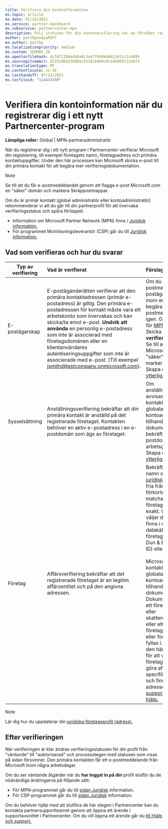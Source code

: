 ```yaml
---
title: Verifiera din kontoinformation
ms.topic: article
ms.date: 01/14/2021
ms.service: partner-dashboard
ms.subservice: partnercenter-mpn
description: Följ statusen för din kontoverifiering när du försöker registrera dig i ett nytt Partnercenter-program. Lär dig hur du tillhandahåller ytterligare information om det behövs.
author: parthpandyaMSFT
ms.author: parthp
ms.localizationpriority: medium
ms.custom: SEOMAY.20
ms.openlocfilehash: dc7df1196e4b0a6c3e47f649bd4613411c3c4895
ms.sourcegitcommit: d133c8b923b90ac5518cb989c0ce4dd69713abf4
ms.translationtype: MT
ms.contentlocale: sv-SE
ms.lasthandoff: 07/22/2021
ms.locfileid: "114433749"
---
```

# <a name="verify-your-account-information-when-you-enroll-in-a-new-partner-center-program"></a>Verifiera din kontoinformation när du registrerar dig i ett nytt Partnercenter-program

**Lämpliga roller:** Global | MPN-partneradministratör

När du registrerar dig i ett nytt program i Partnercenter verifierar Microsoft din registrering, till exempel företagets namn, företagsadress och primära kontaktuppgifter. Under den här processen kan Microsoft skicka e-post till din primära kontakt för att begära mer verifieringsdokumentation.

>[!NOTE]
>Se till att du får e-postmeddelandet genom att flagga e-post Microsoft.com en "säker" domän och markera Skräppostmappar.

Om du är primär kontakt (global administratör eller kontoadministratör) rekommenderar vi att du går till din partnerprofil för att övervaka verifieringsstatus och spåra förloppet.

- Information om Microsoft Partner Network (MPN) finns i [Juridisk information.](https://partner.microsoft.com/pcv/accountsettings/connectedpartnerprofile)
- För programmet Molnlösningsleverantör (CSP) går du till [Juridisk information.](https://partner.microsoft.com/pcv/accountsettings/partnerprofile)


## <a name="what-is-verified-and-how-to-respond"></a>Vad som verifieras och hur du svarar

| **Typ av verifiering**   | **Vad är verifierat**   | **Förslag**                                                                                        |
|----------------------------|:-----------------------------------|:-----------------------------------------------------------------------------------------------------|
| E-postägarskap            | E-postäganderätten verifierar att den primära kontaktadressen (primär e-postadress) är giltig. Den primära e-postadressen för kontakt måste vara ett arbetskonto som övervakas och kan skicka/ta emot e-post. **Undvik att använda** en personlig e-postadress som inte är associerad med företagsdomänen eller en klientanvändares autentiseringsuppgifter som inte är associerade med e-post. (Till exempel jsmith@testcompany.onmicrosoft.com). | Om du inte får e-postmeddelandet om e-postägarskapsverifiering inom en arbetsdag kan du begära att e-postmeddelandet skickas igen. Gå till din profilsida för [MPN eller](https://partner.microsoft.com/pcv/accountsettings/connectedpartnerprofile) [CSP](https://partner.microsoft.com/pcv/accountsettings/partnerprofile) och välj Skicka om **verifieringsmeddelandet.** Se till att flagga e-Microsoft.com som en "säker" domän och markera Skräppostmappar. Skapa en [supportbiljett för ytterligare hjälp.](https://partner.microsoft.com/dashboard/support/csp/servicerequests/create?stage=2&topicid=b818ac05-8091-44a0-f9b4-6bb008a1ef54)|
|Sysselsättning |Anställningsverifiering bekräftar att din primära kontakt är anställd på det registrerade företaget. Kontakten behöver en aktiv e-postadress i en e-postdomän som ägs av företaget.|Om anställningsverifieringen avvisas måste den primära kontakten (vanligtvis din globala administratör eller kontoadministratör) tillhandahålla dokumentation som bekräftar att kontaktens e-postdomän är under arbetsgivares ägarskap. Skapa en [supportbiljett för ytterligare hjälp.](https://partner.microsoft.com/dashboard/support/csp/servicerequests/create?stage=2&topicid=c34a5c81-a111-476d-11a4-81c808c37a6b) |
| Företag   | Affärsverifiering bekräftar att det registrerade företaget är en legitim affärsentitet och på den angivna adressen. | Bekräfta att företagets namn och adress i din [juridiska företagsprofil är](https://partner.microsoft.com/pcv/accountsettings/connectedpartnerprofile) fria från stavfel och förkortningar. De måste matcha dina formella företagsregistreringsposter exakt. Om det är lämpligt väljer du matchningen som finns i vissa externa datakällor (externa företagsdatabaser, t.ex. Dun & Bradstreet (DUNS-ID) eller tillståndsregister).<br /><br />Microsoft ber den primära kontakten (vanligtvis din globala administratör eller kontoadministratör) att tillhandahålla officiell dokumentation. Dokumentationen kan vara ett företagsregistrerings- eller skatteregistreringscertifikat eller ett kvitto från företagets hemland, huse eller formulär som ska fyllas i. Microsoft använder den här dokumentationen för att verifiera att företaget har behörighet att göra affärer under det specifika entitetsnamnet och finns på den angivna adressen. Skapa en [supportbiljett för ytterligare hjälp.](https://partner.microsoft.com/dashboard/support/csp/servicerequests/create?stage=2&topicid=52ac28f3-d58f-99d9-9846-3df5a6477c54)|

> [!NOTE]
> Lär dig hur du uppdaterar din [juridiska företagsprofil (adress).](update-your-partner-profile.md)

## <a name="after-verification"></a>Efter verifieringen

När verifieringen är klar ändras verifieringsstatusen för din profil från "väntande" till "auktoriserad" och processstegen med statusen som visas på sidan försvinner. Den primära kontakten får ett e-postmeddelande från Microsoft inom några arbetsdagar. 

Om du ser väntande åtgärder när du **har loggat in på din** profil slutför du de nödvändiga ändringarna på följande sätt:

- För MPN-programmet går du till [sidan Juridisk](https://partner.microsoft.com/pcv/accountsettings/connectedpartnerprofile) information.  
- För CSP-programmet går du till [sidan Juridisk](https://partner.microsoft.com/pcv/accountsettings/partnerprofile) information.

Om du behöver hjälp med att slutföra de här stegen i Partnercenter kan du kontakta partnersupportteamet genom att öppna ett ärende i supportavsnittet i Partnercenter. Om du vill öppna ett ärende går du [till Hjälp och support.](https://partner.microsoft.com/dashboard/support/servicerequests/create?stage=2&topicid=21655de7-7dbb-4927-33a2-f60f45feadf3)

